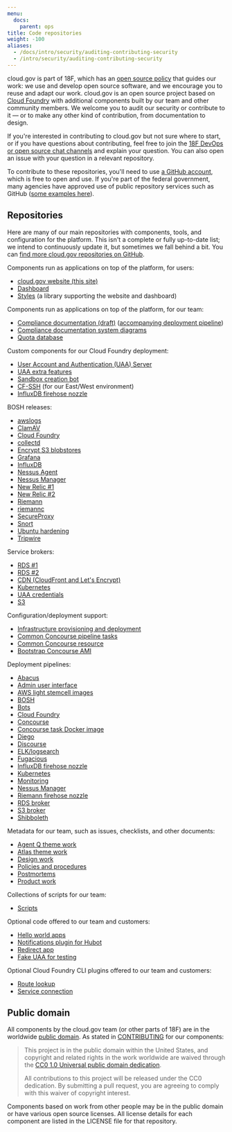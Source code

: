 ```yaml
---
menu:
  docs:
    parent: ops
title: Code repositories
weight: -100
aliases:
  - /docs/intro/security/auditing-contributing-security
  - /intro/security/auditing-contributing-security
---
```


cloud.gov is part of 18F, which has an [open source policy](https://18f.gsa.gov/open-source-policy/) that guides our work: we use and develop open source software, and we encourage you to reuse and adapt our work. cloud.gov is an open source project based on [Cloud Foundry](https://www.cloudfoundry.org/) with additional components built by our team and other community members. We welcome you to audit our security or contribute to it — or to make any other kind of contribution, from documentation to design.

If you're interested in contributing to cloud.gov but not sure where to start, or if you have questions about contributing, feel free to join the [18F DevOps or open source chat channels](https://chat.18f.gov/) and explain your question. You can also open an issue with your question in a relevant repository.

To contribute to these repositories, you'll need to use [a GitHub account](https://help.github.com/articles/signing-up-for-a-new-github-account/), which is free to open and use. If you're part of the federal government, many agencies have approved use of public repository services such as GitHub ([some examples here](https://18f.gsa.gov/2016/08/08/facts-about-publishing-open-source-code-in-government/)).

## Repositories

Here are many of our main repositories with components, tools, and configuration for the platform. This isn't a complete or fully up-to-date list; we intend to continuously update it, but sometimes we fall behind a bit. You can [find more cloud.gov repositories on GitHub](https://github.com/search?utf8=%E2%9C%93&q=user%3A18F+%28cf+OR+cg+OR+%22cloud+foundry%22+OR+cloud.gov%29+NOT+cfn+fork%3Atrue&type=Repositories&ref=advsearch&l=&l=).

Components run as applications on top of the platform, for users:

- [cloud.gov website (this site)](https://github.com/18F/cg-site)
- [Dashboard](https://github.com/18F/cg-dashboard)
- [Styles](https://github.com/18F/cg-style) (a library supporting the website and dashboard)

Components run as applications on top of the platform, for our team:

- [Compliance documentation (draft)](https://github.com/18F/cg-compliance) ([accompanying deployment pipeline](https://github.com/18F/cg-deploy-compliance-documentation))
- [Compliance documentation system diagrams](https://github.com/18F/cg-diagrams)
- [Quota database](https://github.com/18F/cg-quotas-db)

Custom components for our Cloud Foundry deployment:

- [User Account and Authentication (UAA) Server](https://github.com/18F/cg-uaa)
- [UAA extra features](https://github.com/18F/cg-uaa-extras)
- [Sandbox creation bot](https://github.com/18F/cg-sandbox-bot)
- [CF-SSH](https://github.com/18F/cf-ssh) (for our East/West environment)
- [InfluxDB firehose nozzle](https://github.com/18F/influxdb-firehose-nozzle)

BOSH releases:

- [awslogs](https://github.com/18F/cg-awslogs-boshrelease)
- [ClamAV](https://github.com/18F/cg-clamav-boshrelease)
- [Cloud Foundry](https://github.com/18F/cg-cf-release)
- [collectd](https://github.com/18F/cg-collectd-boshrelease)
- [Encrypt S3 blobstores](https://github.com/18F/cg-encrypt-blobstore-boshrelease)
- [Grafana](https://github.com/18F/cg-grafana-boshrelease)
- [InfluxDB](https://github.com/18F/cg-influxdb-boshrelease)
- [Nessus Agent](https://github.com/18F/cg-nessus-agent-boshrelease)
- [Nessus Manager](https://github.com/18F/cg-nessus-manager-boshrelease)
- [New Relic #1](https://github.com/cloudfoundry-community/newrelic-boshrelease)
- [New Relic #2](https://github.com/18F/cg-newrelic-boshrelease)
- [Riemann](https://github.com/18F/cg-riemann-boshrelease)
- [riemannc](https://github.com/18F/cg-riemannc-boshrelease)
- [SecureProxy](https://github.com/18F/cg-secureproxy-boshrelease)
- [Snort](https://github.com/18F/cg-snort-boshrelease)
- [Ubuntu hardening](https://github.com/18F/cg-harden-boshrelease)
- [Tripwire](https://github.com/18F/cg-tripwire-boshrelease)

Service brokers:

- [RDS #1](https://github.com/cloudfoundry-community/rds-broker)
- [RDS #2](https://github.com/18F/aws-broker)
- [CDN (CloudFront and Let's Encrypt)](https://github.com/18F/cf-cdn-service-broker)
- [Kubernetes](https://github.com/18F/kubernetes-broker)
- [UAA credentials](https://github.com/cloudfoundry-community/uaa-credentials-broker)
- [S3](https://github.com/cloudfoundry-community/s3-broker)

Configuration/deployment support:

- [Infrastructure provisioning and deployment](https://github.com/18F/cg-provision)
- [Common Concourse pipeline tasks](https://github.com/18F/cg-pipeline-tasks)
- [Common Concourse resource](https://github.com/18F/cg-common-resource)
- [Bootstrap Concourse AMI](https://github.com/18F/cg-bootstrap-concourse-ami)

Deployment pipelines:

- [Abacus](https://github.com/18F/cg-deploy-abacus)
- [Admin user interface](https://github.com/18F/cg-deploy-admin-ui)
- [AWS light stemcell images](https://github.com/18F/cg-deploy-aws-light-stemcell-builder)
- [BOSH](https://github.com/18F/cg-deploy-bosh)
- [Bots](https://github.com/18F/cg-deploy-bots)
- [Cloud Foundry](https://github.com/18F/cg-deploy-cf)
- [Concourse](https://github.com/18F/cg-deploy-concourse)
- [Concourse task Docker image](https://github.com/18F/cg-deploy-concourse-docker-image)
- [Diego](https://github.com/18F/cg-deploy-diego)
- [Discourse](https://github.com/18F/cg-deploy-discourse)
- [ELK/logsearch](https://github.com/18F/cg-deploy-logsearch)
- [Fugacious](https://github.com/18F/cg-deploy-fugacious)
- [InfluxDB firehose nozzle](https://github.com/18F/cg-deploy-influxdb-firehose-nozzle)
- [Kubernetes](https://github.com/18F/cg-deploy-kubernetes)
- [Monitoring](https://github.com/18F/cg-deploy-monitoring)
- [Nessus Manager](https://github.com/18F/cg-deploy-nessus-manager)
- [Riemann firehose nozzle](https://github.com/18F/cg-deploy-riemann-firehose-nozzle)
- [RDS broker](https://github.com/18F/cg-deploy-rds-broker)
- [S3 broker](https://github.com/18F/cg-deploy-s3-broker)
- [Shibboleth](https://github.com/18F/cg-deploy-shibboleth)

Metadata for our team, such as issues, checklists, and other documents:

- [Agent Q theme work](https://github.com/18F/cg-agent-q)
- [Atlas theme work](https://github.com/18F/cg-atlas)
- [Design work](https://github.com/18F/cg-design)
- [Policies and procedures](https://github.com/18F/compliance-docs)
- [Postmortems](https://github.com/18F/cg-postmortems)
- [Product work](https://github.com/18F/cg-product)

Collections of scripts for our team:

- [Scripts](https://github.com/18F/cg-scripts)

Optional code offered to our team and customers:

- [Hello world apps](https://github.com/18F/cf-hello-worlds)
- [Notifications plugin for Hubot](https://github.com/18F/hubot-cf-notifications)
- [Redirect app](https://github.com/18F/cf-redirect)
- [Fake UAA for testing](https://github.com/18F/cg-fake-uaa)

Optional Cloud Foundry CLI plugins offered to our team and customers:

- [Route lookup](https://github.com/18F/cf-route-lookup)
- [Service connection](https://github.com/18F/cf-service-connect)

## Public domain

All components by the cloud.gov team (or other parts of 18F) are in the worldwide [public domain](https://github.com/18F/cg-site/blob/master/LICENSE.md). As stated in [CONTRIBUTING](https://github.com/18F/cg-site/blob/master/CONTRIBUTING.md) for our components:

> This project is in the public domain within the United States, and copyright and related rights in the work worldwide are waived through the [CC0 1.0 Universal public domain dedication](https://creativecommons.org/publicdomain/zero/1.0/).
>
> All contributions to this project will be released under the CC0 dedication. By submitting a pull request, you are agreeing to comply with this waiver of copyright interest.

Components based on work from other people may be in the public domain or have various open source licenses. All license details for each component are listed in the LICENSE file for that repository.
